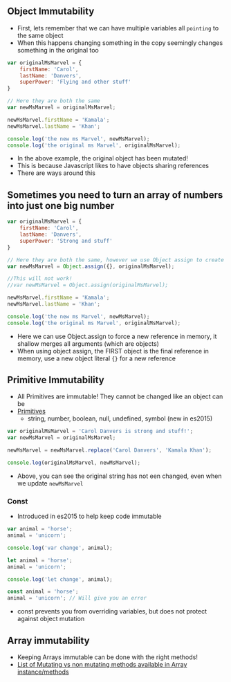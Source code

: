 ## Object Immutability

- First, lets remember that we can have multiple variables all `pointing` to the same object
- When this happens changing something in the copy seemingly changes something in the original too

```js
var originalMsMarvel = {
    firstName: 'Carol',
    lastName: 'Danvers',
    superPower: 'Flying and other stuff'
}

// Here they are both the same
var newMsMarvel = originalMsMarvel;

newMsMarvel.firstName = 'Kamala';
newMsMarvel.lastName = 'Khan';

console.log('the new ms Marvel', newMsMarvel);
console.log('the original ms Marvel', originalMsMarvel);
```

- In the above example, the original object has been mutated!
- This is because Javascript likes to have objects sharing references
- There are ways around this

## Sometimes you need to turn an array of numbers into just one big number

```js
var originalMsMarvel = {
    firstName: 'Carol',
    lastName: 'Danvers',
    superPower: 'Strong and stuff'
}

// Here they are both the same, however we use Object assign to create a new reference
var newMsMarvel = Object.assign({}, originalMsMarvel);

//This will not work!
//var newMsMarvel = Object.assign(originalMsMarvel);

newMsMarvel.firstName = 'Kamala';
newMsMarvel.lastName = 'Khan';

console.log('the new ms Marvel', newMsMarvel);
console.log('the original ms Marvel', originalMsMarvel);
```

- Here we can use Object.assign to force a new reference in memory, it shallow merges all arguments (which are objects)
- When using object assign, the FIRST object is the final reference in memory, use a new object literal `{}` for a new reference

## Primitive Immutability

- All Primitives are immutable! They cannot be changed like an object can be
- [Primitives](https://developer.mozilla.org/en-US/docs/Glossary/Primitive)
    - string, number, boolean, null, undefined, symbol (new in es2015)

```js
var originalMsMarvel = 'Carol Danvers is strong and stuff!';
var newMsMarvel = originalMsMarvel;

newMsMarvel = newMsMarvel.replace('Carol Danvers', 'Kamala Khan');

console.log(originalMsMarvel, newMsMarvel);
```

- Above, you can see the original string has not een changed, even when we update `newMsMarvel`


### Const

- Introduced in es2015 to help keep code immutable

```js
var animal = 'horse';
animal = 'unicorn';

console.log('var change', animal);

let animal = 'horse';
animal = 'unicorn';

console.log('let change', animal);

const animal = 'horse';
animal = 'unicorn'; // Will give you an error
```

- const prevents you from overriding variables, but does not protect against object mutation

## Array immutability

- Keeping Arrays immutable can be done with the right methods!
- [List of Mutating vs non mutating methods available in Array instance/methods](https://developer.mozilla.org/en-US/docs/Web/JavaScript/Reference/Global_Objects/Array)
